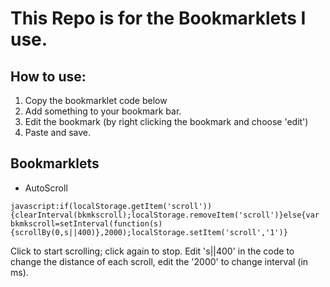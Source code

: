 # **This Repo is for the Bookmarklets I use.**

## How to use:

1. Copy the bookmarklet code below
2. Add something to your bookmark bar.
3. Edit the bookmark (by right clicking the bookmark and choose 'edit')
4. Paste and save.

## Bookmarklets

- AutoScroll

```
javascript:if(localStorage.getItem('scroll')){clearInterval(bkmkscroll);localStorage.removeItem('scroll')}else{var bkmkscroll=setInterval(function(s){scrollBy(0,s||400)},2000);localStorage.setItem('scroll','1')}
```
Click to start scrolling; click again to stop. Edit 's||400' in the code to change the distance of each scroll, edit the '2000' to change interval (in ms).
